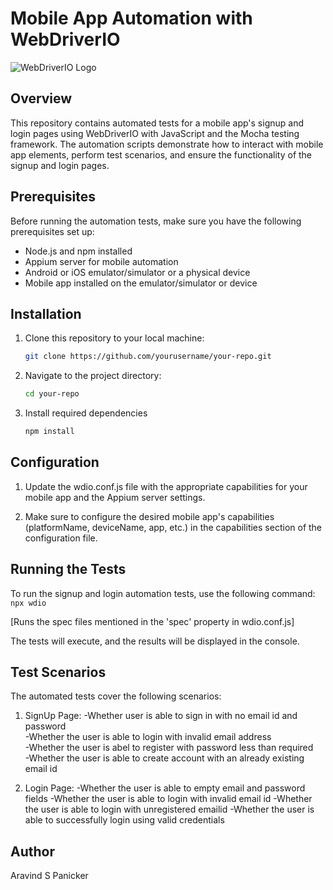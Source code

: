 # Mobile App Automation with WebDriverIO

![WebDriverIO Logo](https://webdriver.io/img/wdio.png)

## Overview

This repository contains automated tests for a mobile app's signup and login pages using WebDriverIO with JavaScript and the Mocha testing framework. The automation scripts demonstrate how to interact with mobile app elements, perform test scenarios, and ensure the functionality of the signup and login pages.

## Prerequisites

Before running the automation tests, make sure you have the following prerequisites set up:

- Node.js and npm installed
- Appium server for mobile automation
- Android or iOS emulator/simulator or a physical device
- Mobile app installed on the emulator/simulator or device

## Installation

1. Clone this repository to your local machine:

   ```bash
   git clone https://github.com/yourusername/your-repo.git

2. Navigate to the project directory:
   
   ```bash
   cd your-repo
3. Install required dependencies

   ```bash
   npm install

## Configuration

1. Update the wdio.conf.js file with the appropriate capabilities for your mobile app and the Appium server settings.

2. Make sure to configure the desired mobile app's capabilities (platformName, deviceName, app, etc.) in the capabilities section of the configuration file.

## Running the Tests

To run the signup and login automation tests, use the following command:
   ```npx wdio```

[Runs the spec files mentioned in the 'spec' property in wdio.conf.js]

The tests will execute, and the results will be displayed in the console.

## Test Scenarios

The automated tests cover the following scenarios:

1. SignUp Page:
      -Whether user is able to sign in with no email id and password<br>
      -Whether the user is able to login with invalid email address<br>
      -Whether the user is abel to register with password less than required<br>
      -Whether the user is able to create account with an already existing email id

2. Login Page:
      -Whether the user is able to empty email and password fields
      -Whether the user is able to login with invalid email id
      -Whether the user is able to login with unregistered emailid
      -Whether the user is able to successfully login using valid credentials

## Author

Aravind S Panicker
